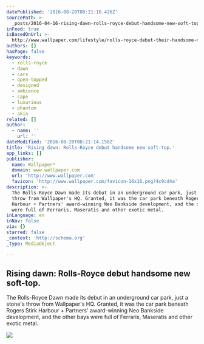 ```yaml
---
datePublished: '2016-08-20T08:21:16.426Z'
sourcePath: >-
  _posts/2016-04-16-rising-dawn-rolls-royce-debut-handsome-new-soft-top-or-lifes.md
inFeed: true
isBasedOnUrl: >-
  http://www.wallpaper.com/lifestyle/rolls-royce-debut-their-handsome-new-soft-top
authors: []
hasPage: false
keywords:
  - rolls-royce
  - dawn
  - cars
  - open-topped
  - designed
  - ambience
  - cape
  - luxurious
  - phantom
  - akin
related: []
author:
  - name: ''
    url: ''
dateModified: '2016-08-20T08:21:14.158Z'
title: 'Rising dawn: Rolls-Royce debut handsome new soft-top.'
app_links: []
publisher:
  name: Wallpaper*
  domain: www.wallpaper.com
  url: 'http://www.wallpaper.com'
  favicon: 'http://www.wallpaper.com/favicon-16x16.png?4c9cd4a'
description: >-
  The Rolls-Royce Dawn made its debut in an underground car park, just a stone's
  throw from Wallpaper's HQ. Granted, it was the car park beneath Rogers Stirk
  Harbour + Partners' award-winning Neo Bankside development, and the other bays
  were full of Ferraris, Maseratis and other exotic metal.
inLanguage: en
inNav: false
via: {}
starred: false
_context: 'http://schema.org'
_type: MediaObject

---
```

<article style=""><h1>Rising dawn: Rolls-Royce debut handsome new soft-top.</h1><p>The Rolls-Royce Dawn made its debut in an underground car park, just a stone's throw from Wallpaper's HQ. Granted, it was the car park beneath Rogers Stirk Harbour + Partners' award-winning Neo Bankside development, and the other bays were full of Ferraris, Maseratis and other exotic metal.</p><img src="https://s3-us-west-2.amazonaws.com/the-grid-img/p/4e9722ec934a561a202db1ac3eff4119777420ed.jpg" /></article>